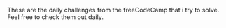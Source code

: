 These are the daily challenges from the freeCodeCamp that i try to solve. Feel free to check them out daily.
